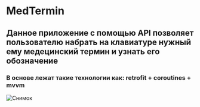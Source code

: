 # MedTermin
## Данное приложение с помощью API позволяет пользователю набрать на клавиатуре нужный ему медецинский термин и узнать его обозначение
### В основе лежат такие технологии как: retrofit + coroutines + mvvm
![Снимок](https://user-images.githubusercontent.com/80197239/180355640-a68aeb83-d8c3-4871-a723-88d4b925096d.JPG)
